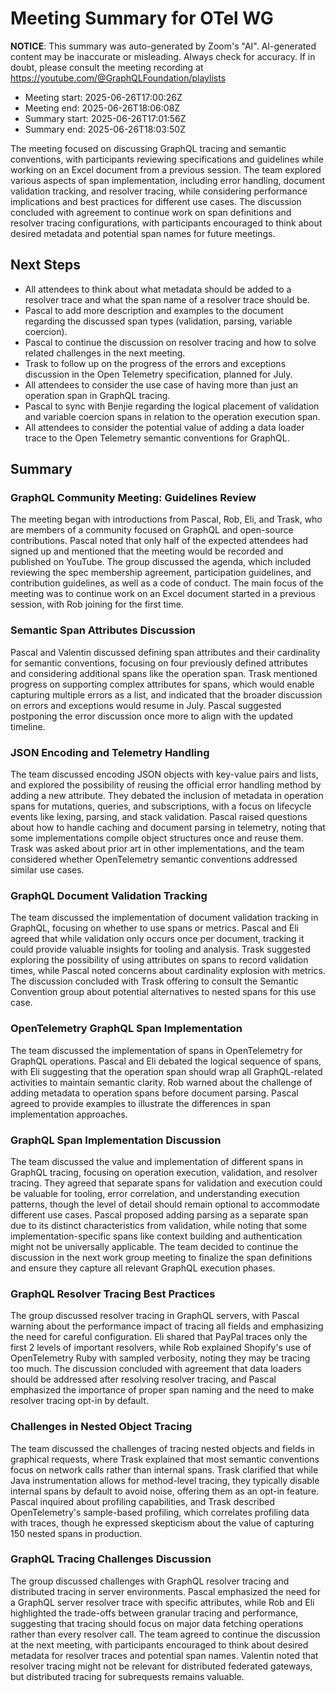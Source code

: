 # Meeting Summary for OTel WG

**NOTICE**: This summary was auto-generated by Zoom's "AI". AI-generated
content may be inaccurate or misleading. Always check for accuracy. If in
doubt, please consult the meeting recording at
https://youtube.com/@GraphQLFoundation/playlists

- Meeting start: 2025-06-26T17:00:26Z
- Meeting end: 2025-06-26T18:06:08Z
- Summary start: 2025-06-26T17:01:56Z
- Summary end: 2025-06-26T18:03:50Z

The meeting focused on discussing GraphQL tracing and semantic conventions, with participants reviewing specifications and guidelines while working on an Excel document from a previous session. The team explored various aspects of span implementation, including error handling, document validation tracking, and resolver tracing, while considering performance implications and best practices for different use cases. The discussion concluded with agreement to continue work on span definitions and resolver tracing configurations, with participants encouraged to think about desired metadata and potential span names for future meetings.

## Next Steps

- All attendees to think about what metadata should be added to a resolver trace and what the span name of a resolver trace should be.
- Pascal to add more description and examples to the document regarding the discussed span types (validation, parsing, variable coercion).
- Pascal to continue the discussion on resolver tracing and how to solve related challenges in the next meeting.
- Trask to follow up on the progress of the errors and exceptions discussion in the Open Telemetry specification, planned for July.
- All attendees to consider the use case of having more than just an operation span in GraphQL tracing.
- Pascal to sync with Benjie regarding the logical placement of validation and variable coercion spans in relation to the operation execution span.
- All attendees to consider the potential value of adding a data loader trace to the Open Telemetry semantic conventions for GraphQL.

## Summary

### GraphQL Community Meeting: Guidelines Review

The meeting began with introductions from Pascal, Rob, Eli, and Trask, who are members of a community focused on GraphQL and open-source contributions. Pascal noted that only half of the expected attendees had signed up and mentioned that the meeting would be recorded and published on YouTube. The group discussed the agenda, which included reviewing the spec membership agreement, participation guidelines, and contribution guidelines, as well as a code of conduct. The main focus of the meeting was to continue work on an Excel document started in a previous session, with Rob joining for the first time.

### Semantic Span Attributes Discussion

Pascal and Valentin discussed defining span attributes and their cardinality for semantic conventions, focusing on four previously defined attributes and considering additional spans like the operation span. Trask mentioned progress on supporting complex attributes for spans, which would enable capturing multiple errors as a list, and indicated that the broader discussion on errors and exceptions would resume in July. Pascal suggested postponing the error discussion once more to align with the updated timeline.

### JSON Encoding and Telemetry Handling

The team discussed encoding JSON objects with key-value pairs and lists, and explored the possibility of reusing the official error handling method by adding a new attribute. They debated the inclusion of metadata in operation spans for mutations, queries, and subscriptions, with a focus on lifecycle events like lexing, parsing, and stack validation. Pascal raised questions about how to handle caching and document parsing in telemetry, noting that some implementations compile object structures once and reuse them. Trask was asked about prior art in other implementations, and the team considered whether OpenTelemetry semantic conventions addressed similar use cases.

### GraphQL Document Validation Tracking

The team discussed the implementation of document validation tracking in GraphQL, focusing on whether to use spans or metrics. Pascal and Eli agreed that while validation only occurs once per document, tracking it could provide valuable insights for tooling and analysis. Trask suggested exploring the possibility of using attributes on spans to record validation times, while Pascal noted concerns about cardinality explosion with metrics. The discussion concluded with Trask offering to consult the Semantic Convention group about potential alternatives to nested spans for this use case.

### OpenTelemetry GraphQL Span Implementation

The team discussed the implementation of spans in OpenTelemetry for GraphQL operations. Pascal and Eli debated the logical sequence of spans, with Eli suggesting that the operation span should wrap all GraphQL-related activities to maintain semantic clarity. Rob warned about the challenge of adding metadata to operation spans before document parsing. Pascal agreed to provide examples to illustrate the differences in span implementation approaches.

### GraphQL Span Implementation Discussion

The team discussed the value and implementation of different spans in GraphQL tracing, focusing on operation execution, validation, and resolver tracing. They agreed that separate spans for validation and execution could be valuable for tooling, error correlation, and understanding execution patterns, though the level of detail should remain optional to accommodate different use cases. Pascal proposed adding parsing as a separate span due to its distinct characteristics from validation, while noting that some implementation-specific spans like context building and authentication might not be universally applicable. The team decided to continue the discussion in the next work group meeting to finalize the span definitions and ensure they capture all relevant GraphQL execution phases.

### GraphQL Resolver Tracing Best Practices

The group discussed resolver tracing in GraphQL servers, with Pascal warning about the performance impact of tracing all fields and emphasizing the need for careful configuration. Eli shared that PayPal traces only the first 2 levels of important resolvers, while Rob explained Shopify's use of OpenTelemetry Ruby with sampled verbosity, noting they may be tracing too much. The discussion concluded with agreement that data loaders should be addressed after resolving resolver tracing, and Pascal emphasized the importance of proper span naming and the need to make resolver tracing opt-in by default.

### Challenges in Nested Object Tracing

The team discussed the challenges of tracing nested objects and fields in graphical requests, where Trask explained that most semantic conventions focus on network calls rather than internal spans. Trask clarified that while Java instrumentation allows for method-level tracing, they typically disable internal spans by default to avoid noise, offering them as an opt-in feature. Pascal inquired about profiling capabilities, and Trask described OpenTelemetry's sample-based profiling, which correlates profiling data with traces, though he expressed skepticism about the value of capturing 150 nested spans in production.

### GraphQL Tracing Challenges Discussion

The group discussed challenges with GraphQL resolver tracing and distributed tracing in server environments. Pascal emphasized the need for a GraphQL server resolver trace with specific attributes, while Rob and Eli highlighted the trade-offs between granular tracing and performance, suggesting that tracing should focus on major data fetching operations rather than every resolver call. The team agreed to continue the discussion at the next meeting, with participants encouraged to think about desired metadata for resolver traces and potential span names. Valentin noted that resolver tracing might not be relevant for distributed federated gateways, but distributed tracing for subrequests remains valuable.
